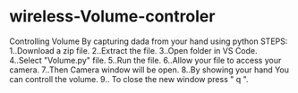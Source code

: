 # wireless-Volume-controler
Controlling Volume By capturing dada from your hand using python
STEPS:
1..Download a zip file.
2..Extract the file.
3..Open folder in VS Code.
4..Select "Volume.py" file.
5..Run the file.
6..Allow your file to access your camera.
7..Then Camera window will be open.
8..By showing your hand You can controll the volume.
9.. To close the new window press " q ".
